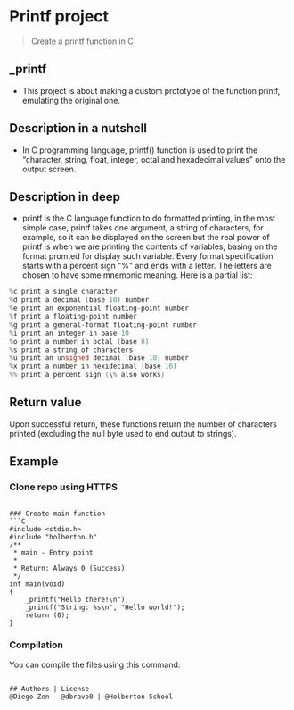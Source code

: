 # Printf project
> Create a printf function in C

## _printf
* This project is about making a custom prototype of the function printf, emulating the original one.

## Description in a nutshell
* In C programming language, printf() function is used to print the “character, string, float, integer, octal and hexadecimal values” onto the output screen.

## Description in deep
* printf is the C language function to do formatted printing, in the most simple case, printf takes one argument, a string of characters, for example, so it can be displayed on the screen but the real power of printf is when we are printing the contents of variables, basing on the format promted for display such variable. Every format specification starts with a percent sign "%" and ends with a letter. The letters are chosen to have some mnemonic meaning. Here is a partial list:

```C
%c print a single character
%d print a decimal (base 10) number
%e print an exponential floating-point number
%f print a floating-point number
%g print a general-format floating-point number
%i print an integer in base 10
%o print a number in octal (base 8)
%s print a string of characters
%u print an unsigned decimal (base 10) number
%x print a number in hexidecimal (base 16)
%% print a percent sign (\% also works)
```
## Return value
Upon successful return, these functions return the number of characters printed (excluding the null byte used to end output to strings).

## Example
### Clone repo using HTTPS
``` $ git clone https://github.com/Diego-Zen/printf.git

### Create main function
```C
#include <stdio.h>
#include "holberton.h"
/**
 * main - Entry point
 *
 * Return: Always 0 (Success)
 */
int main(void)
{
	_printf("Hello there!\n");
	_printf("String: %s\n", "Hello world!");
	return (0);
}
```

### Compilation
You can compile the files using this command:
``` $ gcc -Wall -pedantic -Werror Wextra *.c

## Authors | License
@Diego-Zen - @dbravo0 | @Holberton School